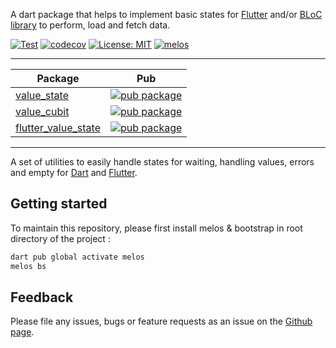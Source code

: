 A dart package that helps to implement basic states for [Flutter](https://flutter.dev/) and/or [BLoC library](https://pub.dev/packages/bloc) to perform, load and fetch data.


[![Test](https://github.com/devobs/value_state/actions/workflows/test.yml/badge.svg)](https://github.com/devobs/value_state/actions/workflows/test.yml)
[![codecov](https://codecov.io/gh/devobs/value_state/branch/main/graph/badge.svg)](https://codecov.io/gh/devobs/value_state)
[![License: MIT](https://img.shields.io/badge/License-MIT-yellow.svg)](https://opensource.org/licenses/MIT)
[![melos](https://img.shields.io/badge/maintained%20with-melos-f700ff.svg?style=flat-square)](https://github.com/invertase/melos)

---

| Package                                                                                    | Pub                                                                                                                  |
| ------------------------------------------------------------------------------------------ | -------------------------------------------------------------------------------------------------------------------- |
| [value_state](https://github.com/devobs/value_state/tree/main/packages/value_state)          | [![pub package](https://img.shields.io/pub/v/value_state.svg)](https://pub.dev/packages/value_state)                               |
| [value_cubit](https://github.com/devobs/value_state/tree/main/packages/value_cubit)          | [![pub package](https://img.shields.io/pub/v/value_cubit.svg)](https://pub.dev/packages/value_cubit)                               |
| [flutter_value_state](https://github.com/devobs/value_state/tree/main/packages/flutter_value_state)          | [![pub package](https://img.shields.io/pub/v/flutter_value_state.svg)](https://pub.dev/packages/flutter_value_state)                               |



---

A set of utilities to easily handle states for waiting, handling values, errors and empty for [Dart](https://dart.dev/) and [Flutter](https://flutter.dev/).

## Getting started

To maintain this repository, please first install melos & bootstrap in root directory of the project :
```bash
dart pub global activate melos
melos bs
```

## Feedback

Please file any issues, bugs or feature requests as an issue on the [Github page](https://github.com/devobs/value_state/issues).
